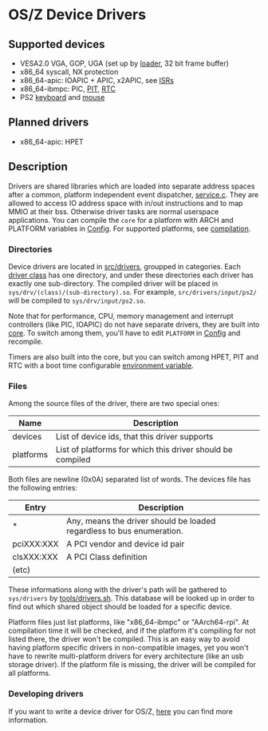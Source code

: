 OS/Z Device Drivers
===================

Supported devices
-----------------

 * VESA2.0 VGA, GOP, UGA (set up by [loader](https://github.com/bztsrc/osz/blob/master/loader), 32 bit frame buffer)
 * x86_64 syscall, NX protection
 * x86_64-apic: IOAPIC + APIC, x2APIC, see [ISRs](https://github.com/bztsrc/osz/blob/master/src/core/x86_64/isrs.sh)
 * x86_64-ibmpc: PIC, [PIT](https://github.com/bztsrc/osz/blob/master/src/core/x86_64/pit.S), [RTC](https://github.com/bztsrc/osz/blob/master/src/core/x86_64/rtc.S)
 * PS2 [keyboard](https://github.com/bztsrc/osz/blob/master/src/drivers/input/ps2/keyboard.S) and [mouse](https://github.com/bztsrc/osz/blob/master/src/drivers/input/ps2/mouse.S)

Planned drivers
---------------

 * x86_64-apic: HPET

Description
-----------

Drivers are shared libraries which are loaded into separate address spaces after a
common, platform independent event dispatcher, [service.c](https://github.com/bztsrc/osz/blob/master/src/lib/libc/service.c).
They are allowed to access IO address space with in/out instructions and to map MMIO at their bss. Otherwise driver tasks
are normal userspace applications. You can compile the `core` for a platform with ARCH and PLATFORM variables in [Config](https://github.com/bztsrc/osz/blob/master/Config).
For supported platforms, see [compilation](https://github.com/bztsrc/osz/blob/master/docs/compile.md).

### Directories

Device drivers are located in [src/drivers](https://github.com/bztsrc/osz/blob/master/src/drivers), groupped in categories.
Each [driver class](https://github.com/bztsrc/osz/blob/master/src/drivers/README.md) has one directory, and
under these directories each driver has exactly one sub-directory. The compiled
driver will be placed in `sys/drv/(class)/(sub-directory).so`. For example, `src/drivers/input/ps2/` will be compiled
to `sys/drv/input/ps2.so`.

Note that for performance, CPU, memory management and interrupt controllers (like PIC, IOAPIC) do not have separate drivers, they
are built into [core](https://github.com/bztsrc/osz/blob/master/src/core/x86_64/isrs.sh). To
switch among them, you'll have to edit `PLATFORM` in [Config](https://github.com/bztsrc/osz/blob/master/Config) and recompile.

Timers are also built into the core, but you can switch among HPET, PIT and RTC with a boot time configurable [environment variable](https://github.com/bztsrc/osz/blob/master/docs/bootopts.md).

### Files

Among the source files of the driver, there are two special ones:

| Name | Description |
| ---- | ----------- |
| devices | List of device ids, that this driver supports |
| platforms | List of platforms for which this driver should be compiled |

Both files are newline (0x0A) separated list of words. The devices file has the following entries:

| Entry | Description |
| ----- | ----------- |
| *     | Any, means the driver should be loaded regardless to bus enumeration. |
| pciXXX:XXX | A PCI vendor and device id pair |
| clsXXX:XXX | A PCI Class definition |
| (etc) |  |

These informations along with the driver's path will be gathered to `sys/drivers` by
[tools/drivers.sh](https://github.com/bztsrc/osz/blob/master/tools/drivers.sh). This database
will be looked up in order to find out which shared object should be loaded for a specific
device.

Platform files just list platforms, like "x86_64-ibmpc" or "AArch64-rpi". At compilation time it will be checked,
and if the platform it's compiling for not listed there, the driver won't be compiled. This
is an easy way to avoid having platform specific drivers in non-compatible images, yet
you won't have to rewrite multi-platform drivers for every architecture (like an usb storage
driver). If the platform file is missing, the driver will be compiled for all platforms.

### Developing drivers

If you want to write a device driver for OS/Z, [here](https://github.com/bztsrc/osz/blob/master/docs/howto3-develop.md) you can find more information.
